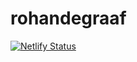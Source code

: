 # rohandegraaf
[![Netlify Status](https://api.netlify.com/api/v1/badges/3be9493c-3073-4fe3-bb51-01e830d9705f/deploy-status)](https://app.netlify.com/sites/rohandegraaf/deploys)

